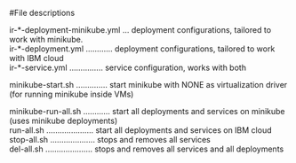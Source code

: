#File descriptions

ir-\*-deployment-minikube.yml ... deployment configurations, tailored to work with minikube.  
ir-\*-deployment.yml ............ deployment configurations, tailored to work with IBM cloud  
ir-\*-service.yml ............... service configuration, works with both  

minikube-start.sh .............. start minikube with NONE as virtualization driver (for running minikube inside VMs)  

minikube-run-all.sh ............ start all deployments and services on minikube (uses minikube deployments)  
run-all.sh ..................... start all deployments and services on IBM cloud  
stop-all.sh .................... stops and removes all services  
del-all.sh ..................... stops and removes all services and all deployments




